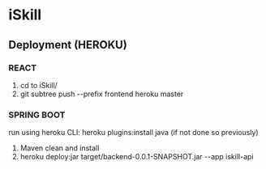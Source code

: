 # iSkill

## Deployment (HEROKU)

### REACT
1. cd to iSkill/
2. git subtree push --prefix frontend heroku master

### SPRING BOOT
run using heroku CLI: heroku plugins:install java (if not done so previously)
1. Maven clean and install
2. heroku deploy:jar target/backend-0.0.1-SNAPSHOT.jar --app iskill-api
